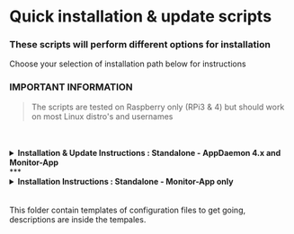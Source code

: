 # Quick installation & update scripts

### These scripts will perform different options for installation

Choose your selection of installation path below for instructions


### IMPORTANT INFORMATION
> The scripts are tested on Raspberry only (RPi3 & 4) but should work on most Linux distro's and usernames

<br>
<br>

<details><summary><b>Installation & Update Instructions : Standalone - AppDaemon 4.x and Monitor-App</b></summary>
<br>
This script are for a first time install of both AppDaemon 4.x and Monitor-App (tested on Raspberry Pi 4 with Raspbian Buster, but should work fine on Ubuntu and other Linux versions). You will find provided templates of configuration files that will be copied to your device, you will just need to fill in your own information. Description and examples are within the configuration files themselves. To execute the full installscript, run following command from your commandline:
<br>
<br>
`bash -c "$(curl -sL https://raw.githubusercontent.com/Odianosen25/Monitor-App/master/installerscript/install_ad.sh)"`
<br>
If you get an error message about Curl, install curl by do `sudo apt-get install curl -y`
<br>
<br>

<details><summary><i>Update Instructions: Standalone - AppDaemon 4.x and Monitor-App</i></summary>
<br>
To execute the updatescript, run following command from your commandline:
<br>
<br>
`bash -c "$(curl -sL https://raw.githubusercontent.com/Odianosen25/Monitor-App/master/installerscript/update_ad_ma.sh)"`
<br>
<br>

</details></details>
***
<br>
<details><summary><b>Installation Instructions : Standalone - Monitor-App only</b></summary>
This script will install Monitor-App on an existing AppDaemon 4.x installation.
> Please note: The script assumes default path of AppDaemon configuration files and will check this. If not, the script will stop.
<br>
<br>
`bash -c "$(curl -sL https://raw.githubusercontent.com/Odianosen25/Monitor-App/master/installerscript/update_ma_only.sh)"`
<br>
If you get an error message about Curl, install curl by do `sudo apt-get install curl -y`
If you get an error message about Git, install git by do `sudo apt-get install git -y`
</details>
<br>
<br>
This folder contain templates of configuration files to get going, descriptions are inside the tempales.

